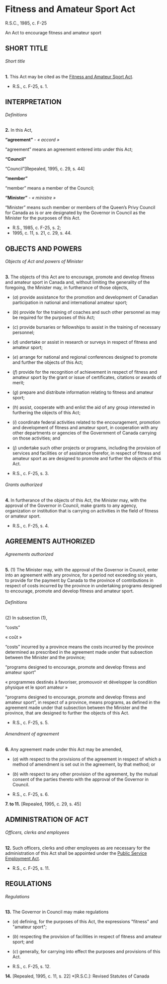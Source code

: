 # Fitness and Amateur Sport Act

R.S.C., 1985, c. F-25

An Act to encourage fitness and amateur sport

## SHORT TITLE

###### Short title

**1.** This Act may be cited as the [Fitness and Amateur Sport Act](/canada/eng/acts/F/F-25.md).

  * R.S., c. F-25, s. 1.

## INTERPRETATION

###### Definitions

**2.** In this Act,

**“agreement”** - _« accord »_

    

“agreement” means an agreement entered into under this Act;

**“Council”**

    

“Council”[Repealed, 1995, c. 29, s. 44]

**“member”**

    

“member” means a member of the Council;

**“Minister”** - _« ministre »_

    

“Minister” means such member or members of the Queen’s Privy Council for Canada as is or are designated by the Governor in Council as the Minister for the purposes of this Act.

  * R.S., 1985, c. F-25, s. 2;
  * 1995, c. 11, s. 21, c. 29, s. 44.

## OBJECTS AND POWERS

###### Objects of Act and powers of Minister

**3.** The objects of this Act are to encourage, promote and develop fitness and amateur sport in Canada and, without limiting the generality of the foregoing, the Minister may, in furtherance of those objects,

  * (_a_) provide assistance for the promotion and development of Canadian participation in national and international amateur sport;

  * (_b_) provide for the training of coaches and such other personnel as may be required for the purposes of this Act;

  * (_c_) provide bursaries or fellowships to assist in the training of necessary personnel;

  * (_d_) undertake or assist in research or surveys in respect of fitness and amateur sport;

  * (_e_) arrange for national and regional conferences designed to promote and further the objects of this Act;

  * (_f_) provide for the recognition of achievement in respect of fitness and amateur sport by the grant or issue of certificates, citations or awards of merit;

  * (_g_) prepare and distribute information relating to fitness and amateur sport;

  * (_h_) assist, cooperate with and enlist the aid of any group interested in furthering the objects of this Act;

  * (_i_) coordinate federal activities related to the encouragement, promotion and development of fitness and amateur sport, in cooperation with any other departments or agencies of the Government of Canada carrying on those activities; and

  * (_j_) undertake such other projects or programs, including the provision of services and facilities or of assistance therefor, in respect of fitness and amateur sport as are designed to promote and further the objects of this Act.

  * R.S., c. F-25, s. 3.

###### Grants authorized

**4.** In furtherance of the objects of this Act, the Minister may, with the approval of the Governor in Council, make grants to any agency, organization or institution that is carrying on activities in the field of fitness or amateur sport.

  * R.S., c. F-25, s. 4.

## AGREEMENTS AUTHORIZED

###### Agreements authorized

**5.** (1) The Minister may, with the approval of the Governor in Council, enter into an agreement with any province, for a period not exceeding six years, to provide for the payment by Canada to the province of contributions in respect of costs incurred by the province in undertaking programs designed to encourage, promote and develop fitness and amateur sport.

###### Definitions

(2) In subsection (1),

“costs”

« coût »

    

“costs” incurred by a province means the costs incurred by the province determined as prescribed in the agreement made under that subsection between the Minister and the province;

“programs designed to encourage, promote and develop fitness and amateur sport”

« programmes destinés à favoriser, promouvoir et développer la condition physique et le sport amateur »

    

“programs designed to encourage, promote and develop fitness and amateur sport”, in respect of a province, means programs, as defined in the agreement made under that subsection between the Minister and the province, that are designed to further the objects of this Act.

  * R.S., c. F-25, s. 5.

###### Amendment of agreement

**6.** Any agreement made under this Act may be amended,

  * (_a_) with respect to the provisions of the agreement in respect of which a method of amendment is set out in the agreement, by that method; or

  * (_b_) with respect to any other provision of the agreement, by the mutual consent of the parties thereto with the approval of the Governor in Council.

  * R.S., c. F-25, s. 6.

**7\. to 11.** [Repealed, 1995, c. 29, s. 45]

## ADMINISTRATION OF ACT

###### Officers, clerks and employees

**12.** Such officers, clerks and other employees as are necessary for the administration of this Act shall be appointed under the [Public Service Employment Act](/canada/eng/acts/P/P-33.01.md).

  * R.S., c. F-25, s. 11.

## REGULATIONS

###### Regulations

**13.** The Governor in Council may make regulations

  * (_a_) defining, for the purposes of this Act, the expressions "fitness" and "amateur sport";

  * (_b_) respecting the provision of facilities in respect of fitness and amateur sport; and

  * (_c_) generally, for carrying into effect the purposes and provisions of this Act.

  * R.S., c. F-25, s. 12.

**14.** [Repealed, 1995, c. 11, s. 22]
  *[R.S.C.]: Revised Statutes of Canada
